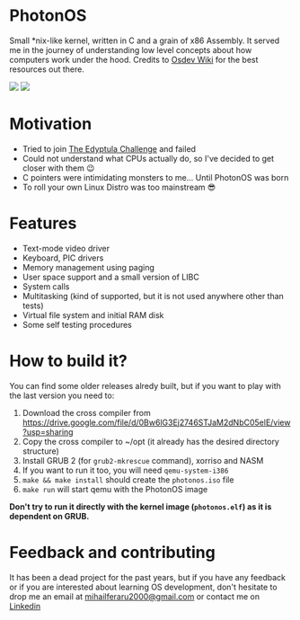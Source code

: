 # PhotonOS
Small *nix-like kernel, written in C and a grain of x86 Assembly. It served me in the journey of understanding low level concepts about how computers work under the hood.
Credits to [Osdev Wiki](https://wiki.osdev.org/Expanded_Main_Page) for the best resources out there.

![](./2photon.png)
![](./1photon.png)

# Motivation
* Tried to join [The Edyptula Challenge](http://eudyptula-challenge.org/) and failed
* Could not understand what CPUs actually do, so I've decided to get closer with them :wink:
* C pointers were intimidating monsters to me... Until PhotonOS was born
* To roll your own Linux Distro was too mainstream :sunglasses:

# Features
* Text-mode video driver
* Keyboard, PIC drivers
* Memory management using paging
* User space support and a small version of LIBC
* System calls
* Multitasking (kind of supported, but it is not used anywhere other than tests)
* Virtual file system and initial RAM disk
* Some self testing procedures

# How to build it? 
You can find some older releases alredy built, but if you want to play with the last version you need to:

1. Download the cross compiler from https://drive.google.com/file/d/0Bw6lG3Ej2746STJaM2dNbC05elE/view?usp=sharing
2. Copy the cross compiler to ~/opt (it already has the desired directory structure)
3. Install GRUB 2 (for `grub2-mkrescue` command), xorriso and NASM
4. If you want to run it too, you will need `qemu-system-i386` 
5. `make && make install` should create the `photonos.iso` file
6. `make run` will start qemu with the PhotonOS image

**Don't try to run it directly with the kernel image (`photonos.elf`) as it is dependent on GRUB.**

# Feedback and contributing
It has been a dead project for the past years, but if you have any feedback or if you are interested about learning OS development, don't hesitate to drop me an email at mihailferaru2000@gmail.com or contact me on [Linkedin](https://www.linkedin.com/in/mihail-feraru/)
